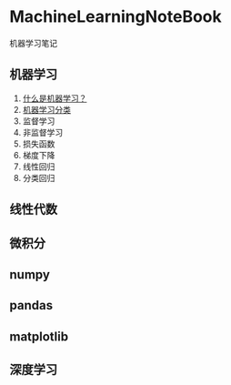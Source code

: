 # MachineLearningNoteBook
机器学习笔记

## 机器学习
1. [什么是机器学习？](./ML/What-is-Machine-Learning.md) 
2. [机器学习分类](./ML/Machine-Learning-Types.md)
3. 监督学习
4. 非监督学习
5. 损失函数
6. 梯度下降
7. 线性回归
8. 分类回归

## 线性代数

## 微积分

## numpy

## pandas

## matplotlib

## 深度学习

